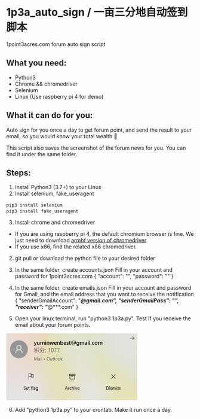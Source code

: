 # 1p3a_auto_sign / 一亩三分地自动签到脚本
1point3acres.com forum auto sign script

## What you need: 
* Python3
* Chrome && chromedriver
* Selenium
* Linux (Use raspberry pi 4 for demo)

## What it can do for you: 
Auto sign for you once a day to get forum point, and send the result to your email, 
so you would know your total wealth :dog:

This script also saves the screenshot of the forum news for you. You can find it under the same folder. 

## Steps:
1. Install Python3 (3.7+) to your Linux
2. Install selenium, fake_useragent
```
pip3 install selenium
pip3 install fake_useragent
```
3. Install chrome and chromedriver
* If you are using raspberry pi 4, the default chromium browser is fine. We just need to download [armhf version of chromedriver](https://launchpad.net/ubuntu/xenial/armhf/chromium-chromedriver/78.0.3904.108-0ubuntu0.16.04.1)
* If you use x86, find the related x86 chromedriver.

2. git pull or download the python file to your desired folder

3. In the same folder, create accounts.json
Fill in your account and password for 1point3acres.com
{
	"account": "",
	"password": ""
}

4. In the same folder, create emails.json
Fill in your account and password for Gmail, and the email address that you want to receive the notification
{
	"senderGmailAccount": "***@gmail.com",
	"senderGmailPass": "",
	"receiver": "***@***.com"
}

5. Open your linux terminal, run "python3 1p3a.py". Test If you receive the email about your forum points.

![Test Image 1](autologindemo.png)

6. Add "python3 1p3a.py" to your crontab. Make it run once a day. 
